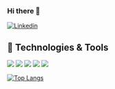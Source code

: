 ### Hi there 👋





[![Linkedin](https://img.shields.io/badge/LinkedIn-0077B5?style=for-the-badge&logo=linkedin&logoColor=white)](https://www.linkedin.com/in/julia-araujo-876638169/)

## :wrench: Technologies & Tools

![](https://img.shields.io/badge/Code-HTML-informational?style=flat&logo=html5&logoColor=white&color=EA1F69)
![](https://img.shields.io/badge/Code-CSS-informational?style=flat&logo=css3&logoColor=white&color=EA1F69)
![](https://img.shields.io/badge/Code-JavaScript-informational?style=flat&logo=javascript&logoColor=white&color=EA1F69)
![](https://img.shields.io/badge/Editor-IntelliJ_IDEA-informational?style=flat&logo=intellij-idea&logoColor=white&color=EA1F69)
![](https://img.shields.io/badge/Repository-Github-informational?style=flat&logo=git&logoColor=white&color=EA1F69)


[![Top Langs](https://github-readme-stats.vercel.app/api/top-langs/?username=juliaAparecida&layout=compact&theme=monokai)](https://github.com/anuraghazra/github-readme-stats)
